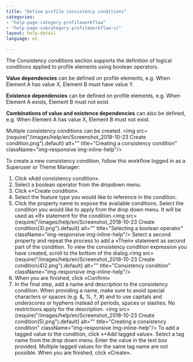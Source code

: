 ```yaml
---
title: "Define profile consistency conditions"
categories:
- "help-page-category-profileworkflow"
- "help-page-subcategory-profileworkflow-cc"
layout: help-detail
language: en

---
```


The Consistency conditions section supports the definition of logical conditions applied to profile elements using boolean operators.

**Value dependencies** can be defined on profile elements, e.g. When Element A has value X, Element B must have value Y.

**Existence dependencies** can be defined on profile elements, e.g. When Element A exists, Element B must not exist.

**Combinations of value and existence dependencies** can also be defined, e.g. When Element A has value X, Element B must not exist.

Multiple consistency conditions can be created. <img src={require("/images/help/en/Screenshot_2018-10-23 Create condition.png").default} alt="" title="Creating a consistency condition" className="img-responsive img-inline-help"/>

To create a new consistency condition, follow this workflow logged in as a Superuser or Theme Manager:

1.	Click &laquo;Add consistency condition&raquo;.
2.	Select a boolean operator from the dropdown menu.
3. Click &laquo;+Create condition&raquo;.
4. Select the feature type you would like to reference in the condition.
5. Click the property name to expose the available conditions. Select the condition you would like to apply from the drop down menu. It will be used as &laquo;If&raquo; statement for the condition.<img src={require("/images/help/en/Screenshot_2018-10-23 Create condition(3).png").default} alt="" title="Selecting a boolean operator" className="img-responsive img-inline-help"/>
Select a second property and repeat the process to add a &laquo;Then&raquo; statement as second part of the condition. To view the consistency condition expression you have created, scroll to the bottom of the dialog.<img src={require("/images/help/en/Screenshot_2018-10-23 Create condition(4)2.png").default} alt="" title="Consistency condition" className="img-responsive img-inline-help"/>
6. When you are finished, click &laquo;Confirm&raquo;
7. In the final step, add a name and description to the consistency condition. When providing a name, make sure to avoid special characters or spaces (e.g. &, %, ?, #) and to use capitals and underscores or hyphens instead of periods, spaces or slashes. No restrictions apply for the description.
<img src={require("/images/help/en/Screenshot_2018-10-23 Create condition(5).png").default} alt="" title="Creating a consistency condition" className="img-responsive img-inline-help"/> To add a tagged value to the condition, click &laquo;+Add tagged value&raquo;. Select a tag name from the drop down menu. Enter the value in the text box provided. Multiple tagged values for the same tag name are not possible. When you are finished, click &laquo;Create&raquo;.
